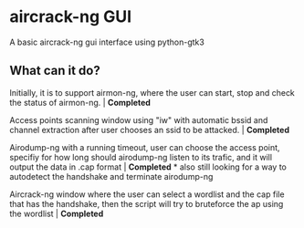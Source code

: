 # aircrack-ng GUI

A basic aircrack-ng gui interface using python-gtk3

## What can it do?
Initially, it is to support airmon-ng, where the user can start, stop and check the status of airmon-ng. | **Completed**

Access points scanning window using "iw" with automatic bssid and channel extraction after user chooses an ssid to be attacked. | **Completed**

Airodump-ng with a running timeout, user can choose the access point, specifiy for how long should airodump-ng listen to its trafic, and it will output the data in .cap format | **Completed** * also still looking for a way to autodetect the handshake and terminate airodump-ng

Aircrack-ng window where the user can select a wordlist and the cap file that has the handshake, then the script will try to bruteforce the ap using the wordlist | **Completed**


